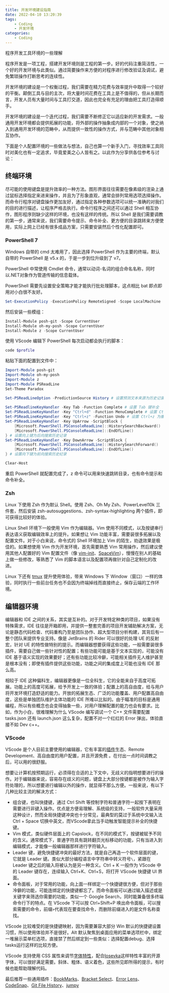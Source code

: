```yaml
---
title: 开发环境建设指南
date: 2022-04-10 13:20:39
tags:
	- Coding
	- 开发环境
categories:
	- Coding
---
```


程序开发工具环境的一些理解

<!-- more -->

程序开发是一项工程，搭建开发环境则是工程的第一步。好的代码注重简洁性，一个好的开发环境与此类似。通过简要操作来方便的对程序进行修改验证及调试，避免繁琐操作打断思考的连续性。

开发环境的建设是一个权衡过程，我们需要在精力花费与效率提升中取得一个较好的平衡。颠倒工具与目的主次，将大量时间花费在工具上是不值得的，但从长期而言，开发人员有大量时间与工具打交道，因此也完全有充足的理由把工具打造得顺手。

开发环境的建设是一个迭代过程，我们需要不断修正它以适应新的开发需求。一般通用开发环境都会提供拓展的功能，将外部的操作抽象成内部的一个对象，使之纳入到通用开发环境的范畴中，从而提供一致性的操作方式，并与范畴中其他对象相互协作。

下面是个人配置环境的一些做法与想法，自己也算一个新手入门，寻找效率工具同时对美化也有一定追求，毕竟爱美之心人皆有之。以此作为分享供各位参考与讨论：

## 终端环境

尽可能的使用键盘是提升效率的一种方法。图形界面往往需要在像素级的渲染上通过鼠标选择指定来进来操作，并且为了形象直观，通常会排列常用选项选择操作。而命令行程序对键盘操作更加友好，通过指定各种参数选项可以统一准确的对我们的目的进行描述，让程序严格去执行。命令行程序之间还可以通过 Shell 相互协作，图形程序则缺少这样的环境，也没有这样的传统。所以 Shell 是我们需要调教的第一步，通常来说，我们需要命令提示、命令补全、更方便的目录跳转来方便使用，实际上网上已经有很多成品方案，只需要安装然后个性化配置即可。

### PowerShell 7

Windows 自带的 cmd 太难用了，因此选择 PowerShell 作为主要的终端，默认自带的 PowerShell 是 v5.x 的，于是一步到位升级到了 v7。

PowerShell 中常使用 Cmdlet 命令，通常以动词-名词的组合命名名称，同时以.NET对象作为管道传输的信息载体。

PowerShell 需要先设置安全策略才能才能执行批处理脚本，这点相比 bat 即点即用对小白很不友好。

```powershell
Set-ExecutionPolicy -ExecutionPolicy RemoteSigned -Scope LocalMachine
```

然后安装一些模组：

```powershell
Install-Module posh-git -Scope CurrentUser
Install-Module oh-my-posh -Scope CurrentUser
Install-Module z -Scope CurrentUser
```

使用 VScode 编辑下 PowerShell 每次启动都会执行的脚本：

```powershell
code $profile
```

粘贴下面的配置到文件中：

```powershell
Import-Module posh-git
Import-Module oh-my-posh
Import-Module z
Import-Module PSReadLine
Set-Theme Paradox

Set-PSReadLineOption -PredictionSource History # 设置预测文本来源为历史记录
 
Set-PSReadlineKeyHandler -Key Tab -Function Complete # 设置 Tab 键补全
Set-PSReadLineKeyHandler -Key "Ctrl+d" -Function MenuComplete # 设置 Ctrl+d 为菜单补全和 Intellisense
Set-PSReadLineKeyHandler -Key "Ctrl+z" -Function Undo # 设置 Ctrl+z 为撤销
Set-PSReadLineKeyHandler -Key UpArrow -ScriptBlock {
    [Microsoft.PowerShell.PSConsoleReadLine]::HistorySearchBackward()
    [Microsoft.PowerShell.PSConsoleReadLine]::EndOfLine()
} # 设置向上键为后向搜索历史记录
Set-PSReadLineKeyHandler -Key DownArrow -ScriptBlock {
    [Microsoft.PowerShell.PSConsoleReadLine]::HistorySearchForward()
    [Microsoft.PowerShell.PSConsoleReadLine]::EndOfLine()
} # 设置向下键为前向搜索历史纪录

Clear-Host
```

重启 PowerShell 就配置完成了，z 命令可以用来快速跳转目录，也有命令提示和命令补全。

### Zsh

Linux 下使用 Zsh 作为默认 Shell。使用 Zsh、Oh My Zsh、PowerLevel10k 三件套，然后安装 zsh-autosuggestions、zsh-syntax-highlighting 两个插件，即可获得比较好的体验。

Linux Shell 环境下一般使用 Vim 作为编辑器。Vim 使用不同模式，以及按键串行表达语义获取编辑效率上的提升。如果想让 Vim 功能丰富，需要装很多拓展以及配置文件。对于小白来说，命令式的 Shell 环境加上 Vim 的陌生，劝退效果是极佳的。如果想使用 Vim 作为开发环境，首先需要熟悉 Vim 常用操作，然后建议使用其他人配置好的 Vim 配置文件（像 [vim-init](https://github.com/skywind3000/vim-init)、[SpaceVim](https://spacevim.org/cn/)），慢慢在别人的基础上做一些修改，等熟悉了 Vim 的脚本语言以及配置项再做针对自己定制化的改进。

Linux 下还有 [tmux](https://zh.wikipedia.org/wiki/Tmux) 提升使用体验，带来 Windows 下 Window（窗口）一样的体验，同时执行一些前台任务也不会因为终端掉线而直接终止，保存云端的工作环境。

## 编辑器环境

编辑器和 IDE 之间的关系，其实是互补的。对于开发特定种类的项目，如果没有特殊需求，IDE 往往是开箱即用，并提供一整套完善的项目开发辅助解决方案，无论是静态代码检查、代码重构乃至是团队协作、超大型项目分析构建，其背后有一整个团队来提供专业支持。像是 JetBrains 的 Rider 可以很好的处理 UE 的反射宏，针对 UE 的特性做特别的提示。而编辑器想要获得这些功能，一般需要装很多插件，需要自己做一些针对性的配置；有些功能可能是基于文本实现的，可能没有 IDE 基于语义实现的效果要好；还有些功能比较冷僻，可能相关插件无人维护甚至是根本没有；即使有插件提供这些功能，功能之间的集成度上可能也没有 IDE 那么高。

相较于 IDE 这种偏科生，编辑器更像是一位全科生，它的全能来自于高度可拓展。功能上的高度可拓展，给予开发上一致的体验；配置上的高自由度，给与用户将开发环境打造舒适的能力。开放的拓展生态、广泛的功能覆盖、用户配置高自由度，这些是单独团队维护主体功能的 IDE 所难以比拟的。由于瞄准的目标是通用编程，所以有些概念也会变得抽象一些，对用户理解配置的能力也会有要求。比如，作为小白，很难理解为什么 VScode 编写调试一个 C++ 文件需要配置 tasks.json 还有 launch.json 这么复杂，配置不对一个红红的 Error 弹出，体验直接不如 Dev c++。

### VScode

VScode 是个人目前主要使用的编辑器，它有丰富的[插件](https://mp.weixin.qq.com/s/4TNh0sTyT49Flxs2sdr0uw)生态、Remote Development、高自由度的用户配置，并且开源免费 。在付出一点时间调教之后，可以用的很舒服。

想要让计算机按预期运行，必须得在合适的上下文中，无歧义的指明想要进行的操作。对于编辑器来说，容易存在歧义的问题，键盘上大部分按键都是被作为输入字符处理的，所以想要进行编辑以外的操作，就显得不那么方便。一般来说，有以下几种比较主流的解决方式：

- 组合键，也叫快捷键，通过 Ctrl Shift 等控制字符和普通字符一起按下表明在需要进行非键入操作。优点是方便易理解、系统级的支持，一般软件大量采用这种设计，然而全局快捷键冲突也十分常见，最典型的莫过于系统中文输入法 Ctrl + Space 切换中英文，而VScode拿此当手动触发智能提示补全的快捷键。
- Vim 模式，类似硬件层面上的 Capslock，在不同的模式下，按键被赋予不同的含义。通常模式下，普通字符具有跳转翻页光标移动的功能，只有当进入到编辑模式，才能像一般编辑器那样进行字符输入。
- Leader 键，避免快捷键冲突的最好方法，就是自己再造一个软件层面的键，它就是 Leader 键。类似大部分编程语言中字符串中转义符号`\`，紧跟在 Leader 键之后的输入将被认为是另一种含义。Ctrl + K 一般作为 VScode 中的 Leader 键存在，连续输入 Ctrl+K、Ctrl+S，将打开 VScode 快捷键 UI 界面。
- 命令面板，对于常用的功能，向上面一样绑定一个快捷键很方便，但对于那些冷僻的功能，可能连绑定的快捷键都忘了。而命令面板可以通过输入描述或是关键字来筛选你需要的功能，类似一个 Google Search，同时能兼备很多终端命令行下的特点。在 VScode 下可以按 Ctrl+Shift+P 唤出命令面板，可以搜索需要的命令，前缀`>`代表现在要查找命令，而删除前缀进入的是文件名称查找。

VScode 比较难受的是快捷键映射，因为需要兼容大部分 Win 默认的快捷键设置习惯，所以使用体验并不是很好。Alt 默认聚焦到桌面应用的菜单选项栏中，绑定一堆展示菜单栏选项，直接禁了然后绑定到一些类似：选择配置debug、选择tasks运行这样的比较方便。

VScode 支持使用 CSS 属性来调节[字体特性](https://developer.mozilla.org/zh-CN/docs/Web/CSS/CSS_Fonts/OpenType_fonts_guide)，配合[Iosevka](https://typeof.net/Iosevka/)这样特性丰富的开源字体，可以很好满足需要。斜体、粗体、语义着色，这些所见即所得的提示，有时候也能帮助理解代码。

最后推荐一些通用插件：[BookMarks](https://marketplace.visualstudio.com/items?itemName=alefragnani.Bookmarks)、[Bracket Select](https://marketplace.visualstudio.com/items?itemName=chunsen.bracket-select)、[Error Lens](https://marketplace.visualstudio.com/items?itemName=usernamehw.errorlens)、[CodeSnap](https://marketplace.visualstudio.com/items?itemName=adpyke.codesnap)、[Git File History](https://marketplace.visualstudio.com/items?itemName=pomber.git-file-history)、[jumpy](https://marketplace.visualstudio.com/items?itemName=wmaurer.vscode-jumpy)



